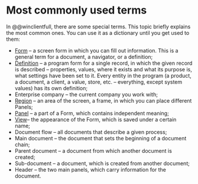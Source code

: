 # Most commonly used terms

In @@winclientfull, there are some special terms. This topic briefly explains the most common ones. You can use it as a dictionary until you get used to them:

- [Form](system-forms/overview.md) – a screen form in which you can fill out information. This is a general term for a document, a navigator, or a definition;
- [Definition](system-forms/definition-form.md) – a program form for a single record, in which the given record is described – properties, values, where it exists and what its purpose is, what settings have been set to it. Every entity in the program (a product, a document, a client, a value, store, etc. – everything, except system values) has its own definition;
- Enterprise company – the current company you work with;
- [Region](workspace-customization/working-with-regions.md) – an area of the screen, a frame, in which you can place different Panels;
- [Panel](workspace-customization/floating-panels.png) – a part of a Form, which contains independent meaning;
- [View](workspace-customization/working-with-views.md)– the appearance of the Form, which is saved under a certain name;
- Document flow – all documents that describe a given process;
- Main document – the document that sets the beginning of a document chain;
- Parent document – a document from which another document is created;
- Sub-document – a document, which is created from another document;
- Header – the two main panels, which carry information for the document.
